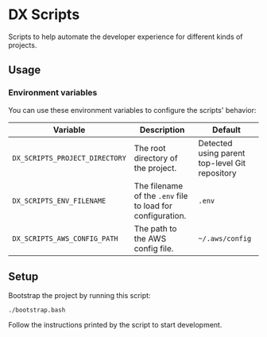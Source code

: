 # DX Scripts

Scripts to help automate the developer experience for different kinds of projects.

## Usage

### Environment variables

You can use these environment variables to configure the scripts' behavior:

| Variable                       | Description                                                | Default                                        |
| ------------------------------ | ---------------------------------------------------------- | ---------------------------------------------- |
| `DX_SCRIPTS_PROJECT_DIRECTORY` | The root directory of the project.                         | Detected using parent top-level Git repository |
| `DX_SCRIPTS_ENV_FILENAME`      | The filename of the `.env` file to load for configuration. | `.env`                                         |
| `DX_SCRIPTS_AWS_CONFIG_PATH`   | The path to the AWS config file.                           | `~/.aws/config`                                |

## Setup

Bootstrap the project by running this script:

```shell
./bootstrap.bash
```

Follow the instructions printed by the script to start development.
